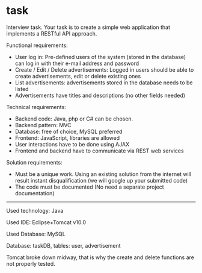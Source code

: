 # task
Interview task.
Your task is to create a simple web application that implements a RESTful API approach.


Functional requirements:
- User log in: Pre-defined users of the system (stored in the database) can log in with their e-mail address and password
- Create / Edit / Delete advertisements: Logged in users should be able to create advertisements, edit or delete existing ones
- List advertisements: advertisements stored in the database needs to be listed
- Advertisements have titles and descriptions (no other fields needed) 


Technical requirements:
- Backend code: Java, php or C# can be chosen.
- Backend pattern: MVC
- Database: free of choice, MySQL preferred 
- Frontend: JavaScript, libraries are allowed
- User interactions have to be done using AJAX
- Frontend and backend have to communicate via REST web services


Solution requirements:
- Must be a unique work. Using an existing solution from the internet will result instant disqualification (we will google up your submitted code)
- The code must be documented (No need a separate project documentation)


-------------------------------------------------------------------------
Used technology: Java

Used IDE: Eclipse+Tomcat v10.0

Used Database: MySQL

Database: taskDB, tables: user, advertisement

Tomcat broke down midway, that is why the create and delete functions are not properly tested.
